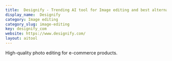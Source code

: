 ```yaml
---
title:  Designify - Trending AI tool for Image editing and best alternatives
display_name:  Designify
category: Image editing
category_slug: image-editing
key: designify_com
website: https://www.designify.com/
layout: aitool
---
```


High-quality photo editing for e-commerce products.
